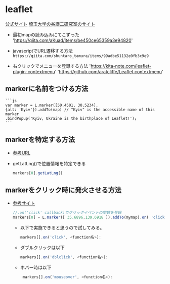# **leaflet**

[公式サイト](https://leafletjs.com/)
[埼玉大学の谷謙二研究室のサイト](https://ktgis.net/service/leafletlearn/index.html#step6)

* 最初mapの読み込みにてこずった
'https://qiita.com/aKuad/items/be450ce65359a3e94820'


* javascriptでURL遷移する方法
`https://qiita.com/shuntaro_tamura/items/99adbe51132e0fb3c9e9`

* 右クリックでメニューを登録する方法
'https://kita-note.com/leaflet-plugin-contextmenu'
'https://github.com/aratcliffe/Leaflet.contextmenu'

## markerに名前をつける方法

    ```js
    var marker = L.marker([50.4501, 30.5234],
    {alt: 'Kyiv'}).addTo(map) // "Kyiv" is the accessible name of this marker
    .bindPopup('Kyiv, Ukraine is the birthplace of Leaflet!');
    ```

## markerを特定する方法

* [参考URL](https://leafletjs.com/reference.html#marker)

* getLatLng()で位置情報を特定できる

    ```js
    markers[0].getLatLng()
    ```

## markerをクリック時に発火させる方法

* [参考サイト](https://www.achiachi.net/blog/leaflet/clickevent?do=edit)

    ```js
    //.on('click' callback)でクリックイベントの関数を登録
    markers[0] = L.marker([ 35.6896,139.6918 ]).addTo(mymap).on( 'click', function(e) {  clickEvt(e); });
    ```

    * 以下で実施できると思うので試してみる。
        
        ```js 
        markers[].on('click', <function名>):
        ```

    * ダブルクリックは以下
        
        ```js 
        markers[].on('dblclick', <function名>):
        ```

    * ホバー時は以下

        ```js
         markers[].on('mouseover', <function名>):
        ```
    